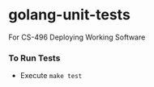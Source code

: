 # golang-unit-tests
For CS-496 Deploying Working Software 


### To Run Tests
* Execute `make test`
